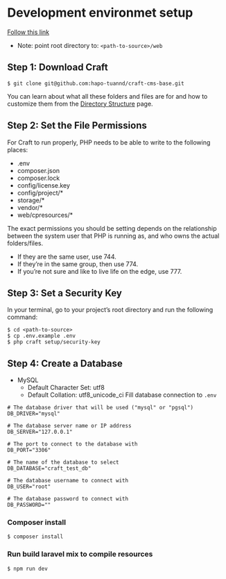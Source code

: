 # Development environmet setup
[Follow this link](https://craftcms.com/docs/3.x/requirements.html#required-php-extensions)
- Note: point root directory to: `<path-to-source>/web`
## Step 1: Download Craft
```
$ git clone git@github.com:hapo-tuannd/craft-cms-base.git
```
You can learn about what all these folders and files are for and how to customize them from the [Directory Structure](https://craftcms.com/docs/3.x/directory-structure.html) page.
## Step 2: Set the File Permissions
For Craft to run properly, PHP needs to be able to write to the following places:

- .env
- composer.json
- composer.lock
- config/license.key
- config/project/*
- storage/*
- vendor/*
- web/cpresources/*

The exact permissions you should be setting depends on the relationship between the system user that PHP is running as, and who owns the actual folders/files.

- If they are the same user, use 744.
- If they’re in the same group, then use 774.
- If you’re not sure and like to live life on the edge, use 777.

## Step 3: Set a Security Key
In your terminal, go to your project’s root directory and run the following command:
```
$ cd <path-to-source>
$ cp .env.example .env
$ php craft setup/security-key
```
## Step 4: Create a Database
- MySQL
   - Default Character Set: utf8
   - Default Collation: utf8_unicode_ci
Fill database connection to `.env`
```
# The database driver that will be used ("mysql" or "pgsql")
DB_DRIVER="mysql"

# The database server name or IP address
DB_SERVER="127.0.0.1"

# The port to connect to the database with
DB_PORT="3306"

# The name of the database to select
DB_DATABASE="craft_test_db"

# The database username to connect with
DB_USER="root"

# The database password to connect with
DB_PASSWORD=""
```
### Composer install
```
$ composer install
```

### Run build laravel mix to compile resources
```sh
$ npm run dev
```


